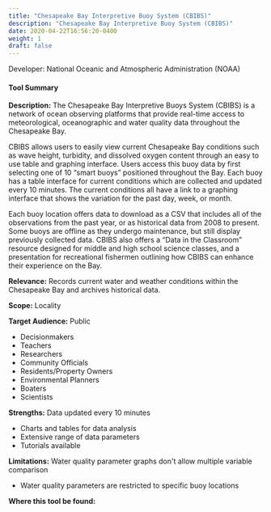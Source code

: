 ```yaml
---
title: "Chesapeake Bay Interpretive Buoy System (CBIBS)"
description: "Chesapeake Bay Interpretive Buoy System (CBIBS)"
date: 2020-04-22T16:56:20-0400
weight: 1
draft: false
---
```

Developer: National Oceanic and Atmospheric Administration (NOAA)

#### Tool Summary
**Description:** The Chesapeake Bay Interpretive Buoys System (CBIBS) is a network of ocean observing platforms that provide real-time access to meteorological, oceanographic and water quality data throughout the Chesapeake Bay. 

CBIBS allows users to easily view current Chesapeake Bay conditions such as wave height, turbidity, and dissolved oxygen content through an easy to use table and graphing interface. Users access this buoy data by first selecting one of 10 “smart buoys” positioned throughout the Bay. Each buoy has a table interface for current conditions which are collected and updated every 10 minutes. The current conditions all have a link to a graphing interface that shows the variation for the past day, week, or month. 

Each buoy location offers data to download as a CSV that includes all of the observations from the past year, or as historical data from 2008 to present. Some buoys are offline as they undergo maintenance, but still display previously collected data. CBIBS also offers a “Data in the Classroom” resource designed for middle and high school science classes, and a presentation for recreational fishermen outlining how CBIBS can enhance their experience on the Bay.


**Relevance:** Records current water and weather conditions within the Chesapeake Bay and archives historical data.

**Scope:** Locality

**Target Audience:** Public
* Decisionmakers
* Teachers
* Researchers
* Community Officials
* Residents/Property Owners
* Environmental Planners
* Boaters
* Scientists

**Strengths:** Data updated every 10 minutes
* Charts and tables for data analysis
* Extensive range of data parameters
* Tutorials available

**Limitations:** Water quality parameter graphs don't allow multiple variable comparison
* Water quality parameters are restricted to specific buoy locations

**Where this tool be found:** 
